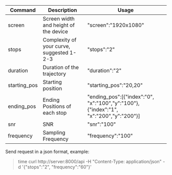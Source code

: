| Command | Description | Usage |
| --- | --- | --- |
| screen | Screen width and height of the device | "screen":"1920x1080" |
| stops | Complexity of your curve, suggested 1-2-3 | "stops":"2" |
| duration | Duration of the trajectory | "duration":"2" |
| starting_pos | Starting position | "starting_pos":"20,20" |
| ending_pos | Ending Positions of each stop | "ending_pos":[{"index":"0", "x":"100","y":"100"}, {"index":"1", "x":"200","y":"200"}] |
| snr | SNR | "snr":"100"|
| frequency | Sampling Frequency | "frequency":"100"|


Send request in a json format, example:
> time curl http://server:8000/api -H "Content-Type: application/json" -d '{"stops":"2", "frequency":"60"}'
